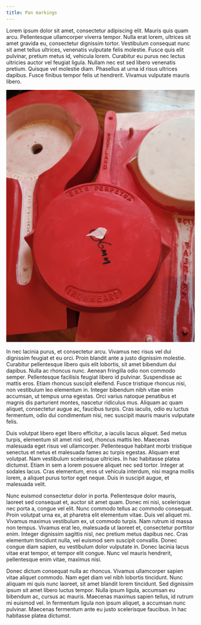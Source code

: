 ```yaml
---
title: Pan markings
---
```


Lorem ipsum dolor sit amet, consectetur adipiscing elit. Mauris quis quam arcu. Pellentesque ullamcorper viverra tempor. Nulla erat lorem, ultrices sit amet gravida eu, consectetur dignissim tortor. Vestibulum consequat nunc sit amet tellus ultrices, venenatis vulputate felis molestie. Fusce quis elit pulvinar, pretium metus id, vehicula lorem. Curabitur eu purus nec lectus ultricies auctor vel feugiat ligula. Nullam nec est sed libero venenatis pretium. Quisque vel molestie diam. Phasellus at urna id risus ultrices dapibus. Fusce finibus tempor felis ut hendrerit. Vivamus vulputate mauris libero.

![Pan markings](../images/Ironheart-pan-rear.jpg)

In nec lacinia purus, et consectetur arcu. Vivamus nec risus vel dui dignissim feugiat et eu orci. Proin blandit ante a justo dignissim molestie. Curabitur pellentesque libero quis elit lobortis, sit amet bibendum dui dapibus. Nulla ac rhoncus nunc. Aenean fringilla odio non commodo semper. Pellentesque facilisis feugiat libero id pulvinar. Suspendisse ac mattis eros. Etiam rhoncus suscipit eleifend. Fusce tristique rhoncus nisi, non vestibulum leo elementum in. Integer bibendum nibh vitae enim accumsan, ut tempus urna egestas. Orci varius natoque penatibus et magnis dis parturient montes, nascetur ridiculus mus. Aliquam ac quam aliquet, consectetur augue ac, faucibus turpis. Cras iaculis, odio eu luctus fermentum, odio dui condimentum nisi, nec suscipit mauris mauris vulputate felis.

Duis volutpat libero eget libero efficitur, a iaculis lacus aliquet. Sed metus turpis, elementum sit amet nisl sed, rhoncus mattis leo. Maecenas malesuada eget risus vel ullamcorper. Pellentesque habitant morbi tristique senectus et netus et malesuada fames ac turpis egestas. Aliquam erat volutpat. Nam vestibulum scelerisque ultricies. In hac habitasse platea dictumst. Etiam in sem a lorem posuere aliquet nec sed tortor. Integer at sodales lacus. Cras elementum, eros ut vehicula interdum, nisi magna mollis lorem, a aliquet purus tortor eget neque. Duis in suscipit augue, et malesuada velit.

Nunc euismod consectetur dolor in porta. Pellentesque dolor mauris, laoreet sed consequat et, auctor sit amet quam. Donec mi nisi, scelerisque nec porta a, congue vel elit. Nunc commodo tellus ac commodo consequat. Proin volutpat urna ex, at pharetra elit elementum vitae. Duis vel aliquet mi. Vivamus maximus vestibulum ex, ut commodo turpis. Nam rutrum id massa non tempus. Vivamus erat leo, malesuada ut laoreet et, consectetur porttitor enim. Integer dignissim sagittis nisl, nec pretium metus dapibus nec. Cras elementum tincidunt nulla, vel euismod sem suscipit convallis. Donec congue diam sapien, eu vestibulum dolor vulputate in. Donec lacinia lacus vitae erat tempor, et tempor elit congue. Nunc vel mauris hendrerit, pellentesque enim vitae, maximus nisi.

Donec dictum consequat nulla ac rhoncus. Vivamus ullamcorper sapien vitae aliquet commodo. Nam eget diam vel nibh lobortis tincidunt. Nunc aliquam mi quis nunc laoreet, sit amet blandit lorem tincidunt. Sed dignissim ipsum sit amet libero luctus tempor. Nulla ipsum ligula, accumsan eu bibendum ac, cursus ac mauris. Maecenas maximus sapien tellus, id rutrum mi euismod vel. In fermentum ligula non ipsum aliquet, a accumsan nunc pulvinar. Maecenas fermentum ante eu justo scelerisque faucibus. In hac habitasse platea dictumst.
